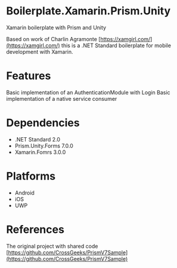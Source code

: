 # Boilerplate.Xamarin.Prism.Unity
Xamarin boilerplate with Prism and Unity

Based on work of Charlin Agramonte [https://xamgirl.com/](https://xamgirl.com/) this is a .NET Standard boilerplate for mobile development with Xamarin.

# Features
Basic implementation of an AuthenticationModule with Login
Basic implementation of a native service consumer

# Dependencies
* .NET Standard 2.0
* Prism.Unity.Forms 7.0.0
* Xamarin.Fomrs 3.0.0

# Platforms
* Android
* iOS
* UWP

# References
The original project with shared code [https://github.com/CrossGeeks/PrismV7Sample](https://github.com/CrossGeeks/PrismV7Sample)
